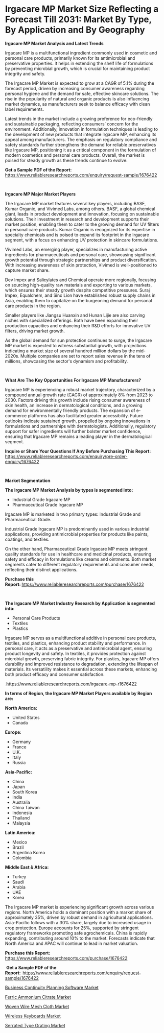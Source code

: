 <p><h1>Irgacare MP Market Size Reflecting a Forecast Till 2031: Market By Type, By Application and By Geography</h1></p><p><strong>Irgacare MP Market Analysis and Latest Trends</strong></p>
<p><p>Irgacare MP is a multifunctional ingredient commonly used in cosmetic and personal care products, primarily known for its antimicrobial and preservative properties. It helps in extending the shelf life of formulations by preventing microbial growth, which is crucial for maintaining product integrity and safety.</p><p>The Irgacare MP Market is expected to grow at a CAGR of 5.1% during the forecast period, driven by increasing consumer awareness regarding personal hygiene and the demand for safe, effective skincare solutions. The rise in the popularity of natural and organic products is also influencing market dynamics, as manufacturers seek to balance efficacy with clean label requirements. </p><p>Latest trends in the market include a growing preference for eco-friendly and sustainable packaging, reflecting consumers’ concern for the environment. Additionally, innovation in formulation techniques is leading to the development of new products that integrate Irgacare MP, enhancing its appeal among manufacturers. The emphasis on regulatory compliance and safety standards further strengthens the demand for reliable preservatives like Irgacare MP, positioning it as a critical component in the formulation of modern cosmetics and personal care products. Overall, the market is poised for steady growth as these trends continue to evolve.</p></p>
<p><strong>Get a Sample PDF of the Report:&nbsp;</strong> <a href="https://www.reliableresearchreports.com/enquiry/request-sample/1676422?utm_campaign=11&utm_medium=2&utm_source=Github&utm_content=ia&utm_term=14112024&utm_id=irgacare-mp">https://www.reliableresearchreports.com/enquiry/request-sample/1676422</a></p>
<p>&nbsp;</p>
<p><strong>Irgacare MP Major Market Players</strong></p>
<p><p>The Irgacare MP market features several key players, including BASF, Kumar Organic, and Vivimed Labs, among others. BASF, a global chemical giant, leads in product development and innovation, focusing on sustainable solutions. Their investment in research and development supports their market position, enabling them to cater to the growing demand for UV filters in personal care products. Kumar Organic is recognized for its expertise in specialty chemicals and is poised to expand its footprint in the Irgacare segment, with a focus on enhancing UV protection in skincare formulations.</p><p>Vivimed Labs, an emerging player, specializes in manufacturing active ingredients for pharmaceuticals and personal care, showcasing significant growth potential through strategic partnerships and product diversification. With increasing awareness of skin protection, Vivimed is well-positioned to capture market share.</p><p>Dev Impex and Salicylates and Chemical operate more regionally, focusing on sourcing high-quality raw materials and exporting to various markets, which ensures their steady growth despite competitive pressures. Suraj Impex, Equalchem, and Sino Lion have established robust supply chains in Asia, enabling them to capitalize on the burgeoning demand for personal care products in the region.</p><p>Smaller players like Jiangsu Huanxin and Hunan Lijie are also carving niches with specialized offerings. Both have been expanding their production capacities and enhancing their R&D efforts for innovative UV filters, driving market growth.</p><p>As the global demand for sun protection continues to surge, the Irgacare MP market is expected to witness substantial growth, with projections indicating a market size of several hundred million dollars by the mid-2020s. Multiple companies are set to report sales revenue in the tens of millions, showcasing the sector's dynamism and profitability.</p></p>
<p>&nbsp;</p>
<p><strong>What Are The Key Opportunities For Irgacare MP Manufacturers?</strong></p>
<p><p>Irgacare MP is experiencing a robust market trajectory, characterized by a compound annual growth rate (CAGR) of approximately 8% from 2023 to 2030. Factors driving this growth include rising consumer awareness of skin health, an increase in dermatological conditions, and a growing demand for environmentally friendly products. The expansion of e-commerce platforms has also facilitated greater accessibility. Future outlooks indicate sustained growth, propelled by ongoing innovations in formulations and partnerships with dermatologists. Additionally, regulatory support for safer ingredients will further bolster market confidence, ensuring that Irgacare MP remains a leading player in the dermatological segment.</p></p>
<p><strong>Inquire or Share Your Questions If Any Before Purchasing This Report:</strong> <a href="https://www.reliableresearchreports.com/enquiry/pre-order-enquiry/1676422?utm_campaign=11&utm_medium=2&utm_source=Github&utm_content=ia&utm_term=14112024&utm_id=irgacare-mp">https://www.reliableresearchreports.com/enquiry/pre-order-enquiry/1676422</a></p>
<p>&nbsp;</p>
<p><strong>Market Segmentation</strong></p>
<p><strong>The Irgacare MP Market Analysis by types is segmented into:</strong></p>
<p><ul><li>Industrial Grade Irgacare MP</li><li>Pharmaceutical Grade Irgacare MP</li></ul></p>
<p><p>Irgacare MP is marketed in two primary types: Industrial Grade and Pharmaceutical Grade. </p><p>Industrial Grade Irgacare MP is predominantly used in various industrial applications, providing antimicrobial properties for products like paints, coatings, and textiles. </p><p>On the other hand, Pharmaceutical Grade Irgacare MP meets stringent quality standards for use in healthcare and medicinal products, ensuring safety and efficacy in formulations like creams and ointments. Both market segments cater to different regulatory requirements and consumer needs, reflecting their distinct applications.</p></p>
<p><strong>Purchase this Report:&nbsp;</strong><a href="https://www.reliableresearchreports.com/purchase/1676422?utm_campaign=11&utm_medium=2&utm_source=Github&utm_content=ia&utm_term=14112024&utm_id=irgacare-mp">https://www.reliableresearchreports.com/purchase/1676422</a></p>
<p>&nbsp;</p>
<p><strong>The Irgacare MP Market Industry Research by Application is segmented into:</strong></p>
<p><ul><li>Personal Care Products</li><li>Textiles</li><li>Plastics</li></ul></p>
<p><p>Irgacare MP serves as a multifunctional additive in personal care products, textiles, and plastics, enhancing product stability and performance. In personal care, it acts as a preservative and antimicrobial agent, ensuring product longevity and safety. In textiles, it provides protection against microbial growth, preserving fabric integrity. For plastics, Irgacare MP offers durability and improved resistance to degradation, extending the lifespan of materials. Its versatility makes it essential across these markets, enhancing both product efficacy and consumer satisfaction.</p></p>
<p><a href="https://www.reliableresearchreports.com/irgacare-mp-r1676422?utm_campaign=11&utm_medium=2&utm_source=Github&utm_content=ia&utm_term=14112024&utm_id=irgacare-mp">&nbsp;https://www.reliableresearchreports.com/irgacare-mp-r1676422</a></p>
<p><strong>In terms of Region, the Irgacare MP Market Players available by Region are:</strong></p>
<p>
    <p> <strong> North America: </strong>
        <ul>
            <li>United States</li>
            <li>Canada</li>
        </ul>
        </p> 
    <p> <strong> Europe: </strong>
        <ul>
            <li>Germany</li>
            <li>France</li>
            <li>U.K.</li>
            <li>Italy</li>
            <li>Russia</li>
        </ul>
        </p> 
    <p> <strong> Asia-Pacific: </strong>
        <ul>
            <li>China</li>
            <li>Japan</li>
            <li>South Korea</li>
            <li>India</li>
            <li>Australia</li>
            <li>China Taiwan</li>
            <li>Indonesia</li>
            <li>Thailand</li>
            <li>Malaysia</li>
        </ul>
        </p> 
    <p> <strong> Latin America: </strong>
        <ul>
            <li>Mexico</li>
            <li>Brazil</li>
            <li>Argentina Korea</li>
            <li>Colombia</li>
        </ul>
        </p> 
    <p> <strong> Middle East & Africa: </strong>
        <ul>
            <li>Turkey</li>
            <li>Saudi</li>
            <li>Arabia</li>
            <li>UAE</li>
            <li>Korea</li>
        </ul>
    </p>
    </p>
<p><p>The Irgacare MP market is experiencing significant growth across various regions. North America holds a dominant position with a market share of approximately 35%, driven by robust demand in agricultural applications. Asia-Pacific follows with a 30% share, largely due to increased usage in crop protection. Europe accounts for 25%, supported by stringent regulatory frameworks promoting safe agrochemicals. China is rapidly expanding, contributing around 10% to the market. Forecasts indicate that North America and APAC will continue to lead in market valuation.</p></p>
<p><strong>Purchase this Report: </strong><a href="https://www.reliableresearchreports.com/purchase/1676422?utm_campaign=11&utm_medium=2&utm_source=Github&utm_content=ia&utm_term=14112024&utm_id=irgacare-mp">https://www.reliableresearchreports.com/purchase/1676422</a></p>
<p>&nbsp;<strong>Get a Sample PDF of the Report:&nbsp;&nbsp;</strong><a href="https://www.reliableresearchreports.com/enquiry/request-sample/1676422?utm_campaign=11&utm_medium=2&utm_source=Github&utm_content=ia&utm_term=14112024&utm_id=irgacare-mp">https://www.reliableresearchreports.com/enquiry/request-sample/1676422</a></p>
<p><strong></strong></p>
<p><p><a href="https://issuu.com/reportprime-2/docs/business-continuity-planning-softwa_862278c0d9b9f4?utm_campaign=11&utm_medium=2&utm_source=Github&utm_content=ia&utm_term=14112024&utm_id=irgacare-mp">Business Continuity Planning Software Market</a></p><p><a href="https://www.linkedin.com/pulse/insights-ferric-ammonium-citrate-market-players-size-geographical-xrh0c?utm_campaign=11&utm_medium=2&utm_source=Github&utm_content=ia&utm_term=14112024&utm_id=irgacare-mp">Ferric Ammonium Citrate Market</a></p><p><a href="https://github.com/KamrulHadi87/Market-Research-Report-List-1/blob/main/woven-wire-mesh-cloth-market.md?utm_campaign=11&utm_medium=2&utm_source=Github&utm_content=ia&utm_term=14112024&utm_id=irgacare-mp">Woven Wire Mesh Cloth Market</a></p><p><a href="https://www.linkedin.com/pulse/wireless-keyboards-industry-sector-market-dynamics-uyfqf?utm_campaign=11&utm_medium=2&utm_source=Github&utm_content=ia&utm_term=14112024&utm_id=irgacare-mp">Wireless Keyboards Market</a></p><p><a href="https://github.com/ChiragRp1/Market-Research-Report-List-6/blob/main/serrated-type-grating-market.md?utm_campaign=11&utm_medium=2&utm_source=Github&utm_content=ia&utm_term=14112024&utm_id=irgacare-mp">Serrated Type Grating Market</a></p></p>